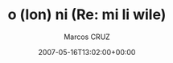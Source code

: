 ---
title: 'o (lon) ni (Re: mi li wile)'
posts: 7
hash: 't780'
author: 'Marcos CRUZ'
date: 2007-05-16T13:02:00+00:00
sources:
  - http://forums.tokipona.org/viewtopic.php%3Ft=780.html
---